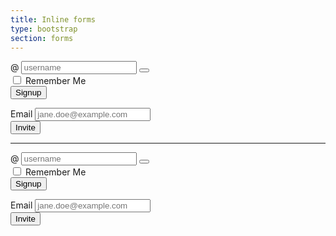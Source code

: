 ```yaml
---
title: Inline forms
type: bootstrap
section: forms
---
```


<form class="form-inline margin">
	<div class="form-group">
		<div class="input-group">
			<span class="input-group-addon">@</span>
			<input class="form-control" placeholder="username">
			<span class="input-group-btn"><button type="reset" href="#" class="btn btn-default btn-icon"><i data-symbol="close"></i></button></span>
		</div>
	</div>
	<div class="form-group">
		<label class="option">
			<input type="checkbox" />
			<i class="option-icon"></i>
			Remember Me
		</label>
	</div>
	<div class="form-group">
		<button type="submit" class="btn btn-default">Signup</button>
	</div>
</form>

<form class="form-inline margin">
	<div class="form-group">
		<label for="exampleInputEmail2">Email</label>
		<input type="email" class="form-control" placeholder="jane.doe@example.com">
	</div>
	<button type="submit" class="btn btn-default">Invite</button>
</form>

<hr/>

<form class="form-inline margin">
	<div class="form-group form-group-lg">
		<div class="input-group">
			<span class="input-group-addon">@</span>
			<input class="form-control input-lg" placeholder="username">
			<span class="input-group-btn"><button type="reset" href="#" class="btn btn-default btn-icon btn-lg"><i data-symbol="close"></i></button></span>
		</div>
	</div>
	<div class="form-group">
		<label class="option option-lg">
			<input type="checkbox" />
			<i class="option-icon"></i>
			Remember Me
		</label>
	</div>
	<div class="form-group">
		<button type="submit" class="btn btn-default btn-lg">Signup</button>
	</div>
</form>

<form class="form-inline margin">
	<div class="form-group form-group-lg">
		<label for="exampleInputEmail2">Email</label>
		<input type="email" class="form-control input-lg" placeholder="jane.doe@example.com">
	</div>
	<button type="submit" class="btn btn-default btn-lg">Invite</button>
</form>